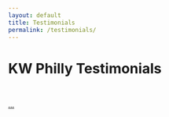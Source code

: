 ```yaml
---
layout: default
title: Testimonials
permalink: /testimonials/
---
```


# KW Philly Testimonials

&nbsp;

[...](https://www.youtube.com/watch?v=oA7WNrR3jGo)

&nbsp;
